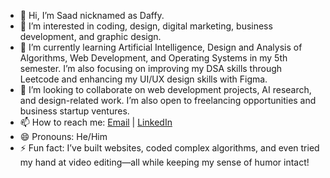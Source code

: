 - 👋 Hi, I’m Saad nicknamed as Daffy.
- 👀 I’m interested in coding, design, digital marketing, business development, and graphic design.
- 🌱 I’m currently learning Artificial Intelligence, Design and Analysis of Algorithms, Web Development, and Operating Systems in my 5th semester. I’m also focusing on improving my DSA skills through Leetcode and enhancing my UI/UX design skills with Figma.
- 💞️ I’m looking to collaborate on web development projects, AI research, and design-related work. I’m also open to freelancing opportunities and business startup ventures.
- 📫 How to reach me: [Email](mailto:your-email@example.com) | [LinkedIn](https://www.linkedin.com/in/your-profile)
- 😄 Pronouns: He/Him
- ⚡ Fun fact: I’ve built websites, coded complex algorithms, and even tried my hand at video editing—all while keeping my sense of humor intact!

<!---
Saad-Dev13/Saad-Dev13 is a ✨ special ✨ repository because its `README.md` (this file) appears on your GitHub profile.
You can click the Preview link to take a look at your changes.
--->
